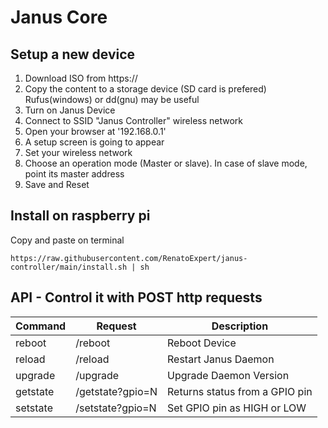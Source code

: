# Janus Core
## Setup a new device
1.	Download ISO from https://
2.	Copy the content to a storage device (SD card is prefered)
	Rufus(windows) or dd(gnu) may be useful
3.	Turn on Janus Device
4.	Connect to SSID "Janus Controller" wireless network
5.	Open your browser at '192.168.0.1'
6.	A setup screen is going to appear
7.	Set your wireless network
8.	Choose an operation mode (Master or slave).
	In case of slave mode, point its master address
9.	Save and Reset

## Install on raspberry pi
Copy and paste on terminal
```
https://raw.githubusercontent.com/RenatoExpert/janus-controller/main/install.sh | sh
```

## API - Control it with POST http requests
Command		|Request		| Description
--------	|-----------		| ----------
reboot		| /reboot		| Reboot Device
reload		| /reload		| Restart Janus Daemon
upgrade		| /upgrade		| Upgrade Daemon Version
getstate	| /getstate?gpio=N	| Returns status from a GPIO pin
setstate	| /setstate?gpio=N	| Set GPIO pin as HIGH or LOW


